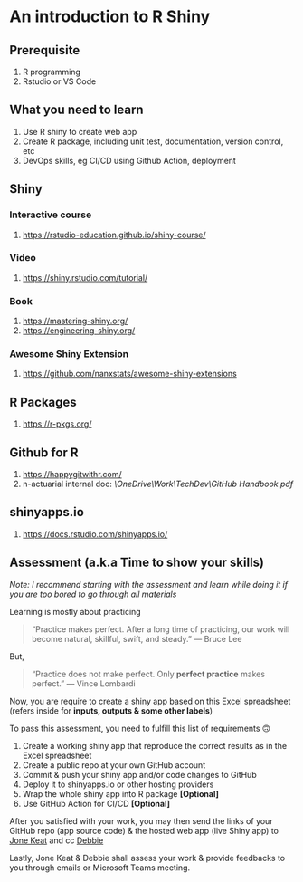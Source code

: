 # An introduction to R Shiny

## Prerequisite

1. R programming
2. Rstudio or VS Code

## What you need to learn

1. Use R shiny to create web app
2. Create R package, including unit test, documentation, version control, etc
3. DevOps skills, eg CI/CD using Github Action, deployment

## Shiny

### Interactive course

1. https://rstudio-education.github.io/shiny-course/

### Video

1. https://shiny.rstudio.com/tutorial/

### Book

1. https://mastering-shiny.org/
2. https://engineering-shiny.org/

### Awesome Shiny Extension

1. https://github.com/nanxstats/awesome-shiny-extensions

## R Packages

1. https://r-pkgs.org/

## Github for R

1. https://happygitwithr.com/
2. n-actuarial internal doc: *\OneDrive\Work\TechDev\GitHub Handbook.pdf*

## shinyapps.io

1. https://docs.rstudio.com/shinyapps.io/

## Assessment (a.k.a Time to show your skills)

*Note: I recommend starting with the assessment and learn while doing it if you are too bored to go through all materials*

Learning is mostly about practicing

> “Practice makes perfect. After a long time of practicing, our work will become natural, skillful, swift, and steady.” ― Bruce Lee

But,

> “Practice does not make perfect. Only **perfect practice** makes perfect.” ― Vince Lombardi

Now, you are require to create a shiny app based on this Excel spreadsheet (refers inside for **inputs, outputs & some other labels**)

To pass this assessment, you need to fulfill this list of requirements :upside_down_face:

1. Create a working shiny app that reproduce the correct results as in the Excel spreadsheet
2. Create a public repo at your own GitHub account
3. Commit & push your shiny app and/or code changes to GitHub
4. Deploy it to shinyapps.io or other hosting providers
5. Wrap the whole shiny app into R package **[Optional]**
6. Use GitHub Action for CI/CD **[Optional]**

After you satisfied with your work, you may then send the links of your GitHub repo (app source code) & the hosted web app (live Shiny app) to [Jone Keat](jonekeat.lim@n-actuarial.com) and cc [Debbie](minjyeh.ooi@n-actuarial.com)

Lastly, Jone Keat & Debbie shall assess your work & provide feedbacks to you through emails or Microsoft Teams meeting.

